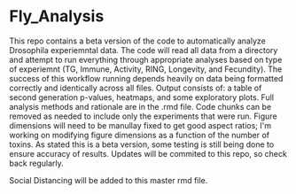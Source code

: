 # Fly_Analysis

This repo contains a beta version of the code to automatically analyze Drosophila experiemntal data. The code will read all data from a directory and attempt to run everything through appropriate analyses based on type of experiemnt (TG, Immune, Activity, RING, Longevity, and Fecundity). The success of this workflow running depends heavily on data being formatted correctly and identically across all files. Output consists of: a table of second generation p-values, heatmaps, and some exploratory plots. Full analysis methods and rationale are in the .rmd file. Code chunks can be removed as needed to include only the experiments that were run. Figure dimensions will need to be manullay fixed to get good aspect ratios; I'm working on modifying figure dimensions as a function of the number of toxins. As stated this is a beta version, some testing is still being done to ensure accuracy of results. Updates will be commited to this repo, so check back regularly.

Social Distancing will be added to this master rmd file.
